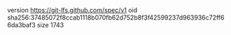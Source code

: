 version https://git-lfs.github.com/spec/v1
oid sha256:37485072f8ccab1118b070fb62d752b8f3f42599237d963936c72ff66da3baf3
size 1743
